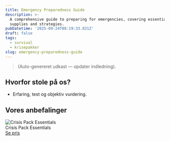 ```yaml
---
title: Emergency Preparedness Guide
description: >-
  A comprehensive guide to preparing for emergencies, covering essential
  supplies and strategies.
pubDatetime: '2025-09-24T08:19:33.831Z'
draft: false
tags:
  - survival
  - krisepakker
slug: emergency-preparedness-guide
---
```

> (Auto-genereret udkast — opdater indledning).

## Hvorfor stole på os?
- Erfaring, test og objektiv vurdering.

## Vores anbefalinger


<!-- Auto: Affiliate-kort fra Products/SKUs -->

<div class="aff-card"><img src="abstract_15.png (https://v5.airtableusercontent.com/v3/u/45/45/1758715200000/MKihSYHLmp6dkcV2IHV6gg/_cOzhynMPUlPTODOC2juDlzxu5pJjBqi2ECgdA_tuskN7LWWoVKTxGJwXjcEYybTeBjFzRoW1JOKAArN7ZzXe0icmAKZIChH1wHC2_GSmEQmtUWyNtq6in-5HOeaDJQ-6_TrHZUwAZBLTQBFPbGwXqxi2v9ExoepHwck4cQtu0U/gp317CYUVL-uEhSlB2ABN2ESf7UhEsJF-K4LN45f1ZM)" alt="Crisis Pack Essentials" class="aff-card__img" /><div class="aff-card__meta"><div class="aff-card__title">Crisis Pack Essentials</div><a class="aff-btn" href="https://affiliate.homeessentialsee62.com/deal789?utm_source=klartilalt&utm_medium=affiliate&subid=emergency-preparedness-guide-2025-09-24" rel="sponsored nofollow noopener" target="_blank">Se pris</a></div></div>


